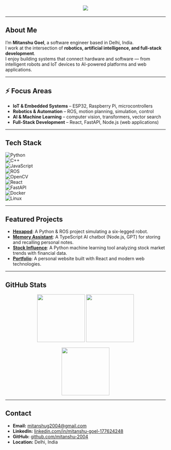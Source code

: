<h1 align="center">
  <a href="https://git.io/typing-svg">
    <img src="https://readme-typing-svg.herokuapp.com/?lines=Hi+There!+I'm+Mitanshu+Goel;Software+Engineer;Robotics+%7C+AI+%7C+Full+Stack&center=true&size=30&color=36BCF7">
  </a>
</h1>

---

## About Me

I’m **Mitanshu Goel**, a software engineer based in Delhi, India.  
I work at the intersection of **robotics, artificial intelligence, and full-stack development**.  
I enjoy building systems that connect hardware and software — from intelligent robots and IoT devices to AI-powered platforms and web applications.

---

## ⚡ Focus Areas

- **IoT & Embedded Systems** – ESP32, Raspberry Pi, microcontrollers  
- **Robotics & Automation** – ROS, motion planning, simulation, control  
- **AI & Machine Learning** – computer vision, transformers, vector search  
- **Full-Stack Development** – React, FastAPI, Node.js (web applications)  

---

## Tech Stack

![Python](https://img.shields.io/badge/Python-3776AB?style=for-the-badge&logo=python&logoColor=white)  
![C++](https://img.shields.io/badge/C++-00599C?style=for-the-badge&logo=c%2B%2B&logoColor=white)  
![JavaScript](https://img.shields.io/badge/JavaScript-323330?style=for-the-badge&logo=javascript&logoColor=F7DF1E)  
![ROS](https://img.shields.io/badge/ROS-22314E?style=for-the-badge&logo=ros&logoColor=white)  
![OpenCV](https://img.shields.io/badge/OpenCV-27338e?style=for-the-badge&logo=opencv&logoColor=white)  
![React](https://img.shields.io/badge/React-20232A?style=for-the-badge&logo=react&logoColor=61DAFB)  
![FastAPI](https://img.shields.io/badge/FastAPI-005571?style=for-the-badge&logo=fastapi)  
![Docker](https://img.shields.io/badge/Docker-2496ED?style=for-the-badge&logo=docker&logoColor=white)  
![Linux](https://img.shields.io/badge/Linux-FCC624?style=for-the-badge&logo=linux&logoColor=black)  

---

## Featured Projects

- **[Hexapod](https://github.com/atom-robotics-lab/Hexapod)**: A Python & ROS project simulating a six-legged robot.  
- **[Memory Assistant](https://github.com/mitanshu-2004/memory-assistant)**: A TypeScript AI chatbot (Node.js, GPT) for storing and recalling personal notes.  
- **[Stock Influence](https://github.com/mitanshu-2004/Stock-Influence)**: A Python machine learning tool analyzing stock market trends with financial data.  
- **[Portfolio](https://github.com/mitanshu-2004/portfolio)**: A personal website built with React and modern web technologies.  

---

## GitHub Stats

<p align="center">
  <img src="https://github-readme-stats.vercel.app/api?username=mitanshu-2004&show_icons=true&theme=dark&hide_border=true" height="150"/>
  <img src="https://github-readme-stats.vercel.app/api/top-langs/?username=mitanshu-2004&layout=compact&theme=dark&hide_border=true" height="150"/>
</p>
<p align="center">
  <img src="https://github-readme-streak-stats.herokuapp.com/?user=mitanshu-2004&theme=dark&hide_border=true" height="150"/>
</p>

---

## Contact

- **Email:** [mitanshug2004@gmail.com](mailto:mitanshug2004@gmail.com)  
- **LinkedIn:** [linkedin.com/in/mitanshu-goel-177624248](https://www.linkedin.com/in/mitanshu-goel-177624248)  
- **GitHub:** [github.com/mitanshu-2004](https://github.com/mitanshu-2004)  
- **Location:** Delhi, India
